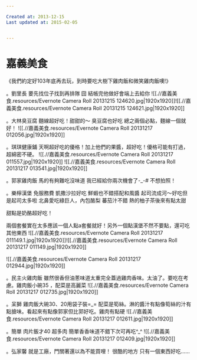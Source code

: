 ```yaml
---

Created at: 2013-12-15
Last updated at: 2015-02-05


---
```


# 嘉義美食


《我們約定好103年底再去玩，到時要吃大樹下雞肉飯和微笑雞肉飯噢!》

。劉里長
要先找位子找到再排隊 囧
結帳完他做好會端上去給你
![[.//嘉義美食.resources/Evernote Camera Roll 20131215 124620.jpg\|1920x1920]]![[.//嘉義美食.resources/Evernote Camera Roll 20131215 124621.jpg\|1920x1920]]

。大林臭豆腐
麵線超好吃！甜甜的～
臭豆腐也好吃
總之兩個必點，麵線一個就好！
![[.//嘉義美食.resources/Evernote Camera Roll 20131217 012056.jpg\|1920x1920]]

。琪琪健康鋪
天啊超好吃的優格！加上他們的果醬，超好吃！優格可能有打過，超綿密不硬。
![[.//嘉義美食.resources/Evernote Camera Roll 20131217 011557.jpg\|1920x1920]]
![[.//嘉義美食.resources/Evernote Camera Roll 20131217 013541.jpg\|1920x1920]]

。郭家雞肉飯
馬的有夠難吃沒味道
我已經給你兩次機會了-\_-#
不想拍照！

。樂檸漢堡
免服務費
凱撒沙拉好吃
鮮蝦也不錯搭配和風醬
起司流成河～好吃但是起司太多啦
北鼻愛吃綠巨人，內包酪梨
蕃茄汁不錯
熱的柚子茶後來有點太甜

甜點是奶酪超好吃！

兩個套餐實在太多應該一個人點a套餐就好！另外一個點漢堡不然不要點，還可吃其他東西
![[.//嘉義美食.resources/Evernote Camera Roll 20131217 011149.1.jpg\|1920x1920]]![[.//嘉義美食.resources/Evernote Camera Roll 20131217 011149.jpg\|1920x1920]]

![[.//嘉義美食.resources/Evernote Camera Roll 20131217 012944.jpg\|1920x1920]]

。民主火雞肉飯
雖然很香但油蔥味道太重完全蓋過雞肉香味。太油了。要吃在考慮。雞肉飯小碗35
，配菜是高麗菜
![[.//嘉義美食.resources/Evernote Camera Roll 20131217 012735.jpg\|1920x1920]]

。呆獅
雞肉飯大碗30、20用袋子裝=\_=
配菜是筍絲。淋的醬汁有點像筍絲的汁有點搶味。看起來有點像郭家但比郭好吃。雞肉有點硬
![[.//嘉義美食.resources/Evernote Camera Roll 20131217 012611.jpg\|1920x1920]]

。簡單
肉片飯才40
超多肉
簡單香香味道不錯下次可再吃^\_^
![[.//嘉義美食.resources/Evernote Camera Roll 20131217 012409.jpg\|1920x1920]]

。弘家馨
就是工廠，門關著還以為不能買哩！
很酷的地方
只有一個東西好吃......

